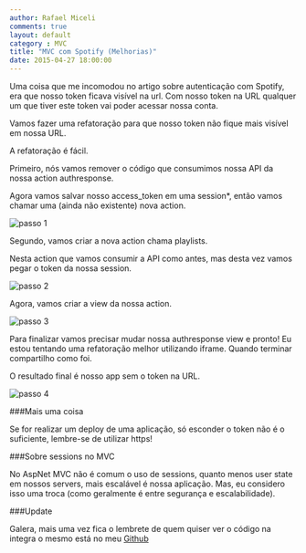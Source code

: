 ```yaml
---
author: Rafael Miceli
comments: true
layout: default
category : MVC
title: "MVC com Spotify (Melhorias)"
date: 2015-04-27 18:00:00
---
```


Uma coisa que me incomodou no artigo sobre autenticação com Spotify, era que nosso token ficava visível na url. Com nosso token na URL qualquer um que tiver este token vai poder acessar nossa conta. 

Vamos fazer uma refatoração para que nosso token não fique mais visível em nossa URL. 

A refatoração é fácil. 

Primeiro, nós vamos remover o código que consumimos nossa API da nossa action authresponse. 

Agora vamos salvar nosso access_token em uma session*, então vamos chamar uma (ainda não existente) nova action. 

![passo 1](http://rafael-miceli.com.br/ico/MVC-com-Spotify-Refatoracao/passo1.png)

Segundo, vamos criar a nova action chama playlists. 

Nesta action que vamos consumir a API como antes, mas desta vez vamos pegar o token da nossa session. 

![passo 2](http://rafael-miceli.com.br/ico/MVC-com-Spotify-Refatoracao/passo2.png)

Agora, vamos criar a view da nossa action. 

![passo 3](http://rafael-miceli.com.br/ico/MVC-com-Spotify-Refatoracao/passo3.png)

Para finalizar vamos precisar mudar nossa authresponse view e pronto! 
Eu estou tentando uma refatoração melhor utilizando iframe. Quando terminar compartilho como foi. 

O resultado final é nosso app sem o token na URL. 

![passo 4](http://rafael-miceli.com.br/ico/MVC-com-Spotify-Refatoracao/passo4.png)

###Mais uma coisa 

Se for realizar um deploy de uma aplicação, só esconder o token não é o suficiente, lembre-se de utilizar https! 

###Sobre sessions no MVC 

No AspNet MVC não é comum o uso de sessions, quanto menos user state em nossos servers, mais escalável é nossa aplicação. Mas, eu considero isso uma troca (como geralmente é entre segurança e escalabilidade). 

###Update

Galera, mais uma vez fica o lembrete de quem quiser ver o código na integra o mesmo está no meu [Github](https://github.com/Rafael-Miceli/Blog-Codes/tree/master/IdeiasComAzeite/SpotifyApiConsumer/SpotifyConsumer)
